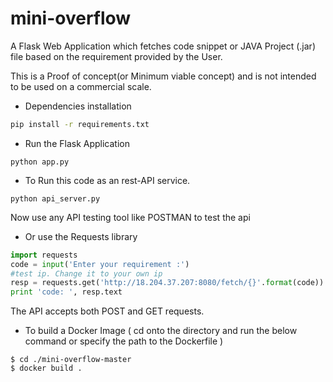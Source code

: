 # mini-overflow
A Flask Web Application which fetches code snippet or JAVA Project (.jar) file based on the requirement provided by the User.

This is a Proof of concept(or Minimum viable concept) and is not intended to be used on a commercial scale.


- Dependencies installation

```bash
pip install -r requirements.txt
```

- Run the Flask Application

```
python app.py
```

- To Run this code as an rest-API service. 

```
python api_server.py
```

Now use any API testing tool like POSTMAN to test the api 

- Or use the Requests library 
```python
import requests
code = input('Enter your requirement :')
#test ip. Change it to your own ip
resp = requests.get('http://18.204.37.207:8080/fetch/{}'.format(code))
print 'code: ', resp.text 
```
The API accepts both POST and GET requests.


- To build a Docker Image ( cd onto the directory and run the below command or specify the path to the Dockerfile )
```
$ cd ./mini-overflow-master
$ docker build .
```
